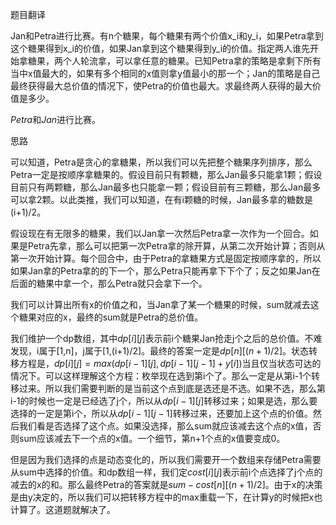 题目翻译

Jan和Petra进行比赛。有n个糖果，每个糖果有两个价值x_i和y_i，如果Petra拿到这个糖果得到x_i的价值，如果Jan拿到这个糖果得到y_i的价值。指定两人谁先开始拿糖果，两个人轮流拿，可以拿任意的糖果。已知Petra拿的策略是拿剩下所有当中x值最大的，如果有多个相同的x值则拿y值最小的那一个；Jan的策略是自己最终获得最大总价值的情况下，使Petra的价值也最大。求最终两人获得的最大价值是多少。

$Petra$和$Jan$进行比赛。

思路

可以知道，Petra是贪心的拿糖果，所以我们可以先把整个糖果序列排序，那么Petra一定是按顺序拿糖果的。假设目前只有颗糖，那么Jan最多只能拿1颗；假设目前只有两颗糖，那么Jan最多也只能拿一颗；假设目前有三颗糖，那么Jan最多可以拿2颗。以此类推，我们可以知道，在有i颗糖的时候，Jan最多拿的糖数是(i+1)/2。

假设现在有无限多的糖果，我们以Jan拿一次然后Petra拿一次作为一个回合。如果是Petra先拿，那么可以把第一次Petra拿的除开算，从第二次开始计算；否则从第一次开始计算。每个回合中，由于Petra的拿糖果方式是固定按顺序拿的，所以如果Jan拿的Petra拿的的下一个，那么Petra只能再拿下下个了；反之如果Jan在后面的糖果中拿一个，那么Petra就只会拿下一个。

我们可以计算出所有x的价值之和，当Jan拿了某一个糖果的时候，sum就减去这个糖果对应的x，最终的sum就是Petra的总价值。

我们维护一个dp数组，其中$dp[i][j]$表示前i个糖果Jan抢走j个之后的总价值。不难发现，i属于[1,n]，j属于[1,(i+1)/2]。最终的答案一定是$dp[n][(n+1)/2]$。状态转移方程是，$dp[i][j]=max(dp[i-1][j],dp[i-1][j-1]+y[i])$当且仅当状态可达的情况下。可以这样理解这个方程：枚举现在选到第i个了。那么一定是从第i-1个转移过来。所以我们需要判断的是当前这个点到底是选还是不选。如果不选，那么第i-1的时候也一定是已经选了j个，所以从$dp[i-1][j]$转移过来；如果是选，那么要选择的一定是第i个，所以从$dp[i-1][j-1]$转移过来，还要加上这个点的价值。然后我们看是否选择了这个点。如果没选择，那么sum就应该减去这个点的x值，否则sum应该减去下一个点的x值。一个细节，第n+1个点的x值要变成0。

但是因为我们选择的点是动态变化的，所以我们需要开一个数组来存储Petra需要从sum中选择的价值。和dp数组一样，我们定$cost[i][j]$表示前i个点选择了j个点的减去的x的和。那么最终Petra的答案就是$sum-cost[n][(n+1)/2]$。由于x的决策是由y决定的，所以我们可以把转移方程中的max重载一下，在计算y的时候把x也计算了。这道题就解决了。